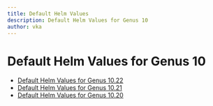 ```yaml
---
title: Default Helm Values
description: Default Helm Values for Genus 10
author: vka
---
```


# Default Helm Values for Genus 10

- [Default Helm Values for Genus 10.22](genus-10.22.md)
- [Default Helm Values for Genus 10.21](genus-10.21.md)
- [Default Helm Values for Genus 10.20](genus-10.20.md)
